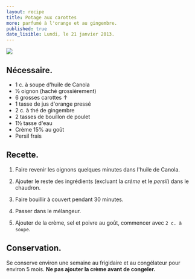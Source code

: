 ```yaml
---
layout: recipe
title: Potage aux carottes
more: parfumé à l'orange et au gingembre.
published: true
date_lisible: Lundi, le 21 janvier 2013.
---
```


<img src="http://f.cl.ly/items/0t0E0D3V2P2r173V2N2n/Image%202013.01.21%2021:24:06.png" class="preview" />

## Nécessaire.
* 1 c. à soupe d'huile de Canola
* ½ oignon (haché grossièrement)
* 6 grosses carottes ↑
* 1 tasse de jus d'orange pressé
* 2 c. à thé de gingembre
* 2 tasses de bouillon de poulet
* 1½ tasse d'eau
* Crème 15% au goût
* Persil frais

## Recette.

1. Faire revenir les oignons quelques minutes dans l'huile de Canola.

2. Ajouter le reste des ingrédients (excluant la _crème_ et le _persil_) dans le chaudron.

3. Faire bouillir à couvert pendant 30 minutes.

4. Passer dans le mélangeur.

5. Ajouter de la crème, sel et poivre au goût, commencer avec `2 c. à soupe`.

## Conservation.

Se conserve environ une semaine au frigidaire et au congélateur pour environ 5 mois.
**Ne pas ajouter la crème avant de congeler.**

